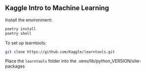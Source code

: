 ## Kaggle Intro to Machine Learning

Install the environment:
```bash
poetry install
poetry shell
```

To set up learntools:
```bash
git clone https://github.com/Kaggle/learntools.git
```
Place the `learntools` folder into the .venv/lib/python_VERSION/site-packages
